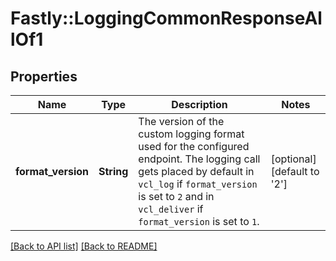 # Fastly::LoggingCommonResponseAllOf1

## Properties

| Name | Type | Description | Notes |
| ---- | ---- | ----------- | ----- |
| **format_version** | **String** | The version of the custom logging format used for the configured endpoint. The logging call gets placed by default in `vcl_log` if `format_version` is set to `2` and in `vcl_deliver` if `format_version` is set to `1`.  | [optional][default to &#39;2&#39;] |

[[Back to API list]](../../README.md#endpoints) [[Back to README]](../../README.md)

